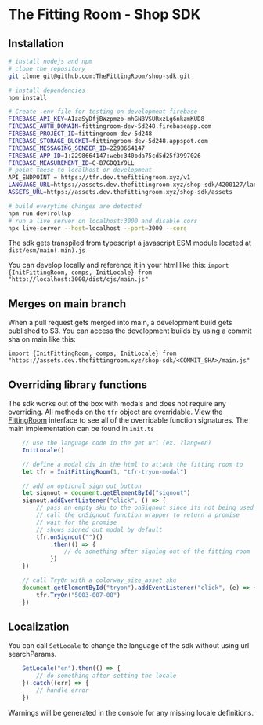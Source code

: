 # The Fitting Room - Shop SDK

## Installation

```bash
# install nodejs and npm
# clone the repository
git clone git@github.com:TheFittingRoom/shop-sdk.git

# install dependencies
npm install

# Create .env file for testing on development firebase
FIREBASE_API_KEY=AIzaSyDfjBWzpmzb-mhGN8VSURxzLg6nkzmKUD8
FIREBASE_AUTH_DOMAIN=fittingroom-dev-5d248.firebaseapp.com
FIREBASE_PROJECT_ID=fittingroom-dev-5d248
FIREBASE_STORAGE_BUCKET=fittingroom-dev-5d248.appspot.com
FIREBASE_MESSAGING_SENDER_ID=2298664147
FIREBASE_APP_ID=1:2298664147:web:340bda75cd5d25f3997026
FIREBASE_MEASUREMENT_ID=G-B7GDQ1Y9LL
# point these to localhost or development
API_ENDPOINT = https://tfr.dev.thefittingroom.xyz/v1
LANGUAGE_URL=https://assets.dev.thefittingroom.xyz/shop-sdk/4200127/languages
ASSETS_URL=https://assets.dev.thefittingroom.xyz/shop-sdk/assets

# build everytime changes are detected
npm run dev:rollup
# run a live server on localhost:3000 and disable cors
npx live-server --host=localhost --port=3000 --cors
```
The sdk gets transpiled from typescript a javascript ESM module located at `dist/esm/main(.min).js`

You can develop locally and reference it in your html like this:
```import {InitFittingRoom, comps, InitLocale} from "http://localhost:3000/dist/cjs/main.js"```

## Merges on main branch
When a pull request gets merged into main, a development build gets published to S3.
You can access the development builds by using a commit sha on main like this:

```import {InitFittingRoom, comps, InitLocale} from "https://assets.dev.thefittingroom.xyz/shop-sdk/<COMMIT_SHA>/main.js"```

## Overriding library functions

The sdk works out of the box with modals and does not require any overriding.
All methods on the `tfr` object are overridable.
View the [FittingRoom](https://github.com/TheFittingRoom/shop-sdk/blob/96d59558bdbec6cc1e899cac297838a4810de5d4/src/types/index.ts#L63) interface to see all of the overridable function signatures.
The main implementation can be found in `init.ts`

```javascript
    // use the language code in the get url (ex. ?lang=en)
    InitLocale()

    // define a modal div in the html to attach the fitting room to
    let tfr = InitFittingRoom(1, "tfr-tryon-modal")

    // add an optional sign out button
    let signout = document.getElementById("signout")
    signout.addEventListener("click", () => {
        // pass an empty sku to the onSignout since its not being used in a modal
        // call the onSignout function wrapper to return a promise
        // wait for the promise
        // shows signed out modal by default
        tfr.onSignout("")()
            .then(() => {
                // do something after signing out of the fitting room
            })
    })

    // call TryOn with a colorway_size_asset sku
    document.getElementById("tryon").addEventListener("click", (e) => {
        tfr.TryOn("5003-007-08")
    })
```

## Localization
You can call `SetLocale` to change the language of the sdk without using url searchParams.

```javascript
    SetLocale("en").then(() => {
        // do something after setting the locale
    }).catch((err) => {
        // handle error
    })
```

Warnings will be generated in the console for any missing locale definitions.

